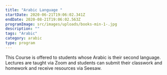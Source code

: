 ```yaml
---
title: "Arabic Language "
startDate: 2020-06-21T19:06:02.341Z
endDate: 2020-08-21T19:06:02.563Z
programImage: src/images/uploads/books-min-1-.jpg
description: ""
tags: "Arabic"
category: arabic
type: program
---
```

This Course is offered to students whose Arabic is their second language. Lectures are taught via Zoom and students can submit their classwork and homework and receive resources via Seesaw. 